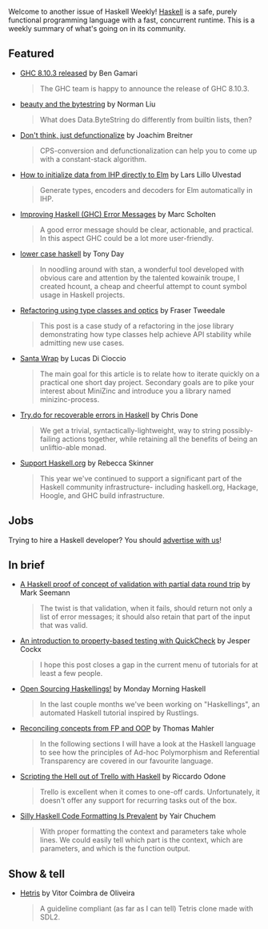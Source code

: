 Welcome to another issue of Haskell Weekly!
[Haskell](https://www.haskell.org) is a safe, purely functional programming language with a fast, concurrent runtime.
This is a weekly summary of what's going on in its community.

## Featured

- [GHC 8.10.3 released](https://www.haskell.org/ghc/blog/20201219-ghc-8.10.3-released.html) by Ben Gamari
  > The GHC team is happy to announce the release of GHC 8.10.3.

- [beauty and the bytestring](https://nliu.net/posts/2020-11-06-bytestring.html) by Norman Liu
  > What does Data.ByteString do differently from builtin lists, then?

- [Don't think, just defunctionalize](https://www.joachim-breitner.de/blog/778-Don’t_think%2C_just_defunctionalize) by Joachim Breitner
  > CPS-conversion and defunctionalization can help you to come up with a constant-stack algorithm.

- [How to initialize data from IHP directly to Elm](https://driftercode.com/blog/passing-flags-from-ihp-to-elm/) by Lars Lillo Ulvestad
  > Generate types, encoders and decoders for Elm automatically in IHP.

- [Improving Haskell (GHC) Error Messages](https://ihp.digitallyinduced.com/ShowPost?postId=03e5a442-8b81-4b80-a000-29a3e7f10adf) by Marc Scholten
  > A good error message should be clear, actionable, and practical. In this aspect GHC could be a lot more user-friendly.

- [lower case haskell](https://tonyday567.github.io/posts/lowercase/) by Tony Day
  > In noodling around with stan, a wonderful tool developed with obvious care and attention by the talented kowainik troupe, I created hcount, a cheap and cheerful attempt to count symbol usage in Haskell projects.

- [Refactoring using type classes and optics](https://frasertweedale.github.io/blog-fp/posts/2020-12-21-refactoring-type-classes-optics.html) by Fraser Tweedale
  > This post is a case study of a refactoring in the jose library demonstrating how type classes help achieve API stability while admitting new use cases.

- [Santa Wrap](https://github.com/lucasdicioccio/santa-wrap/tree/8a8787b62d67ebe30f132295f0a214ebc4781c34) by Lucas Di Cioccio
  > The main goal for this article is to relate how to iterate quickly on a practical one short day project. Secondary goals are to pike your interest about MiniZinc and introduce you a library named minizinc-process.

- [Try.do for recoverable errors in Haskell](https://chrisdone.com/posts/try-do/) by Chris Done
  > We get a trivial, syntactically-lightweight, way to string possibly-failing actions together, while retaining all the benefits of being an unliftio-able monad.

- [Support Haskell.org](https://discourse.haskell.org/t/support-haskell-org/1686) by Rebecca Skinner
  > This year we've continued to support a significant part of the Haskell community infrastructure- including haskell.org, Hackage, Hoogle, and GHC build infrastructure.

## Jobs

Trying to hire a Haskell developer?
You should [advertise with us](https://haskellweekly.news/advertising.html)!

## In brief

- [A Haskell proof of concept of validation with partial data round trip](https://blog.ploeh.dk/2020/12/21/a-haskell-proof-of-concept-of-validation-with-partial-data-round-trip/) by Mark Seemann
  > The twist is that validation, when it fails, should return not only a list of error messages; it should also retain that part of the input that was valid.

- [An introduction to property-based testing with QuickCheck](https://jesper.sikanda.be/posts/quickcheck-intro.html) by Jesper Cockx
  > I hope this post closes a gap in the current menu of tutorials for at least a few people.

- [Open Sourcing Haskellings!](https://mmhaskell.com/blog/2020/12/21/open-sourcing-haskellings) by Monday Morning Haskell
  > In the last couple months we've been working on "Haskellings", an automated Haskell tutorial inspired by Rustlings.

- [Reconciling concepts from FP and OOP](https://thma.github.io/posts/2020-12-20-reconciling-fp-and-oop-concepts.html) by Thomas Mahler
  > In the following sections I will have a look at the Haskell language to see how the principles of Ad-hoc Polymorphism and Referential Transparency are covered in our favourite language.

- [Scripting the Hell out of Trello with Haskell](https://odone.me/posts/2020-12-21-scripting-the-hell-out-of-trello-in-haskell/) by Riccardo Odone
  > Trello is excellent when it comes to one-off cards. Unfortunately, it doesn't offer any support for recurring tasks out of the box.

- [Silly Haskell Code Formatting Is Prevalent](https://yairchu.github.io/posts/silly-haskell-formatting) by Yair Chuchem
  > With proper formatting the context and parameters take whole lines. We could easily tell which part is the context, which are parameters, and which is the function output.

## Show & tell

- [Hetris](https://github.com/VitorCBSB/HetrisV2/tree/2b298cc8b4bda888d9c3b18566d3c7d3d874c05d) by Vitor Coimbra de Oliveira
  > A guideline compliant (as far as I can tell) Tetris clone made with SDL2.
